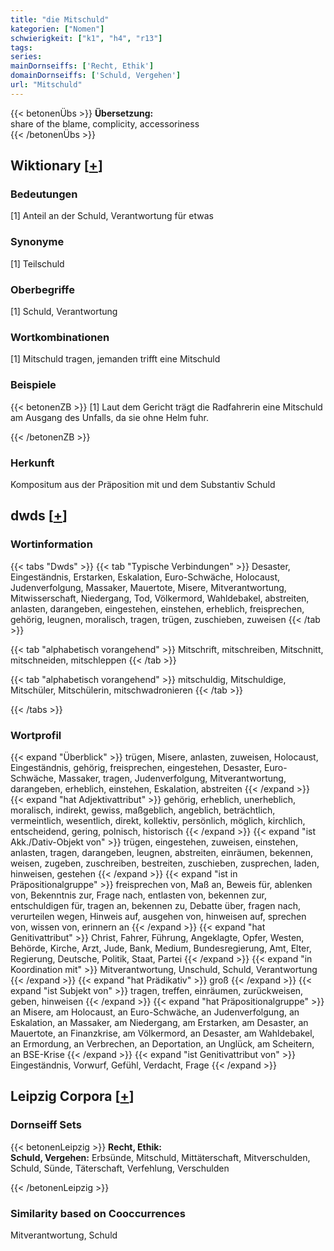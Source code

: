 ```yaml
---
title: "die Mitschuld"
kategorien: ["Nomen"]
schwierigkeit: ["k1", "h4", "r13"]
tags:
series:
mainDornseiffs: ['Recht, Ethik']
domainDornseiffs: ['Schuld, Vergehen']
url: "Mitschuld"
---
```


{{< betonenÜbs >}}
**Übersetzung:**  
share of the blame, complicity, accessoriness  
{{< /betonenÜbs >}}

## Wiktionary [[+](https://de.wiktionary.org/wiki/Mitschuld)]

### Bedeutungen
[1] Anteil an der Schuld, Verantwortung für etwas  

### Synonyme
[1] Teilschuld  

### Oberbegriffe
[1] Schuld, Verantwortung  

### Wortkombinationen
[1] Mitschuld tragen, jemanden trifft eine Mitschuld  

### Beispiele
{{< betonenZB >}}
[1] Laut dem Gericht trägt die Radfahrerin eine Mitschuld am Ausgang des Unfalls, da sie ohne Helm fuhr.  

{{< /betonenZB >}}
### Herkunft
Kompositum aus der Präposition mit und dem Substantiv Schuld  



## dwds [[+](https://www.dwds.de/wb/Mitschuld)]

### Wortinformation
{{< tabs "Dwds" >}}
{{< tab "Typische Verbindungen" >}}
Desaster, Eingeständnis, Erstarken, Eskalation, Euro-Schwäche, Holocaust, Judenverfolgung, Massaker, Mauertote, Misere, Mitverantwortung, Mitwisserschaft, Niedergang, Tod, Völkermord, Wahldebakel, abstreiten, anlasten, darangeben, eingestehen, einstehen, erheblich, freisprechen, gehörig, leugnen, moralisch, tragen, trügen, zuschieben, zuweisen
{{< /tab >}}

{{< tab "alphabetisch vorangehend" >}}
Mitschrift, mitschreiben, Mitschnitt, mitschneiden, mitschleppen
{{< /tab >}}

{{< tab "alphabetisch vorangehend" >}}
mitschuldig, Mitschuldige, Mitschüler, Mitschülerin, mitschwadronieren
{{< /tab >}}

{{< /tabs >}}

### Wortprofil
{{< expand "Überblick" >}} trügen, Misere, anlasten, zuweisen, Holocaust, Eingeständnis, gehörig, freisprechen, eingestehen, Desaster, Euro-Schwäche, Massaker, tragen, Judenverfolgung, Mitverantwortung, darangeben, erheblich, einstehen, Eskalation, abstreiten {{< /expand >}}
{{< expand "hat Adjektivattribut" >}} gehörig, erheblich, unerheblich, moralisch, indirekt, gewiss, maßgeblich, angeblich, beträchtlich, vermeintlich, wesentlich, direkt, kollektiv, persönlich, möglich, kirchlich, entscheidend, gering, polnisch, historisch {{< /expand >}}
{{< expand "ist Akk./Dativ-Objekt von" >}} trügen, eingestehen, zuweisen, einstehen, anlasten, tragen, darangeben, leugnen, abstreiten, einräumen, bekennen, weisen, zugeben, zuschreiben, bestreiten, zuschieben, zusprechen, laden, hinweisen, gestehen {{< /expand >}}
{{< expand "ist in Präpositionalgruppe" >}} freisprechen von, Maß an, Beweis für, ablenken von, Bekenntnis zur, Frage nach, entlasten von, bekennen zur, entschuldigen für, tragen an, bekennen zu, Debatte über, fragen nach, verurteilen wegen, Hinweis auf, ausgehen von, hinweisen auf, sprechen von, wissen von, erinnern an {{< /expand >}}
{{< expand "hat Genitivattribut" >}} Christ, Fahrer, Führung, Angeklagte, Opfer, Westen, Behörde, Kirche, Arzt, Jude, Bank, Medium, Bundesregierung, Amt, Elter, Regierung, Deutsche, Politik, Staat, Partei {{< /expand >}}
{{< expand "in Koordination mit" >}} Mitverantwortung, Unschuld, Schuld, Verantwortung {{< /expand >}}
{{< expand "hat Prädikativ" >}} groß {{< /expand >}}
{{< expand "ist Subjekt von" >}} tragen, treffen, einräumen, zurückweisen, geben, hinweisen {{< /expand >}}
{{< expand "hat Präpositionalgruppe" >}} an Misere, am Holocaust, an Euro-Schwäche, an Judenverfolgung, an Eskalation, an Massaker, am Niedergang, am Erstarken, am Desaster, an Mauertote, an Finanzkrise, am Völkermord, an Desaster, am Wahldebakel, an Ermordung, an Verbrechen, an Deportation, an Unglück, am Scheitern, an BSE-Krise {{< /expand >}}
{{< expand "ist Genitivattribut von" >}} Eingeständnis, Vorwurf, Gefühl, Verdacht, Frage {{< /expand >}}

## Leipzig Corpora [[+](https://corpora.uni-leipzig.de/en/res?word=Mitschuld&corpusId=deu_newscrawl-public_2018)]

### Dornseiff Sets
{{< betonenLeipzig >}}
**Recht, Ethik:**  
**Schuld, Vergehen:** Erbsünde, Mitschuld, Mittäterschaft, Mitverschulden, Schuld, Sünde, Täterschaft, Verfehlung, Verschulden  

{{< /betonenLeipzig >}}

### Similarity based on Cooccurrences
Mitverantwortung, Schuld

